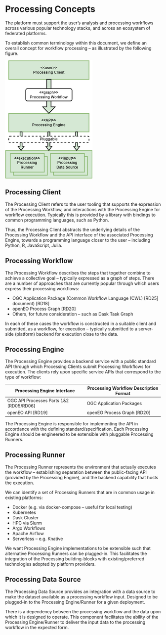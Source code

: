 # Processing Concepts

The platform must support the user’s analysis and processing workflows across various popular technology stacks, and across an ecosystem of federated platforms.

To establish common terminology within this document, we define an overall concept for workflow processing – as illustrated by the following figure.

![Processing Concepts](diagrams/processing-concepts.drawio.png)

## Processing Client

The Processing Client refers to the user tooling that supports the expression of the Processing Workflow, and interactions with the Processing Engine for workflow execution. Typically this is provided by a library with bindings to common programming languages, such as Python.

Thus, the Processing Client abstracts the underlying details of the Processing Workflow and the API interface of the associated Processing Engine, towards a programming language closer to the user – including Python, R, JavaScript, Julia.

## Processing Workflow

The Processing Workflow describes the steps that together combine to achieve a collective goal – typically expressed as a graph of steps. There are a number of approaches that are currently popular through which users express their processing workflows:

*	OGC Application Package (Common Workflow Language (CWL) [RD25] document) [RD18]
*	openEO Process Graph [RD20]
*	Others, for future consideration – such as Dask Task Graph

In each of these cases the workflow is constructed in a suitable client and submitted, as a workflow, for execution – typically submitted to a server-side (platform) backend for execution close to the data.

## Processing Engine

The Processing Engine provides a backend service with a public standard API through which Processing Clients submit Processing Workflows for execution. The clients rely upon specific service APIs that correspond to the type of workflow:

| Processing Engine Interface | Processing Workflow Description Format |
|---|---|
| OGC API Processes Parts 1&2 [RD05/RD06] | OGC Application Packages |
| openEO API [RD19] | openEO Process Graph [RD20] |


The Processing Engine is responsible for implementing the API in accordance with the defining standard/specification. Each Processing Engine should be engineered to be extensible with pluggable Processing Runners.

## Processing Runner

The Processing Runner represents the environment that actually executes the workflow – establishing separation between the public-facing API (provided by the Processing Engine), and the backend capability that hosts the execution.

We can identify a set of Processing Runners that are in common usage in existing platforms:

*	Docker (e.g. via docker-compose – useful for local testing)
*	Kubernetes
*	Dask Cluster
*	HPC via Slurm
*	Argo Workflows
*	Apache Airflow
*	Serverless – e.g. Knative

We want Processing Engine implementations to be extensible such that alternative Processing Runners can be plugged-in. This facilitates the integration of the Processing building-blocks with existing/preferred technologies adopted by platform providers.

## Processing Data Source

The Processing Data Source provides an integration with a data source to make the dataset available as a processing workflow input. Designed to be plugged-in to the Processing Engine/Runner for a given deployment.

There is a dependency between the processing workflow and the data upon which it is designed to operate. This component facilitates the ability of the Processing Engine/Runner to deliver the input data to the processing workflow in the expected form.
